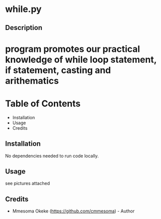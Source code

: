 # while.py

## Description
# program promotes our practical knowledge of while loop statement, if statement, casting and arithematics

# Table of Contents

- Installation
- Usage
- Credits

## Installation

No dependencies needed to run code locally.

## Usage
see pictures attached


## Credits

- Mmesoma Okeke (https://github.com/cmmesoma) - Author